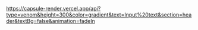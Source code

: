 https://capsule-render.vercel.app/api?type=venom&height=300&color=gradient&text=Input%20text&section=header&textBg=false&animation=fadeIn

<!---
RodolphoHora/RodolphoHora is a ✨ special ✨ repository because its `README.md` (this file) appears on your GitHub profile.
You can click the Preview link to take a look at your changes.
--->

